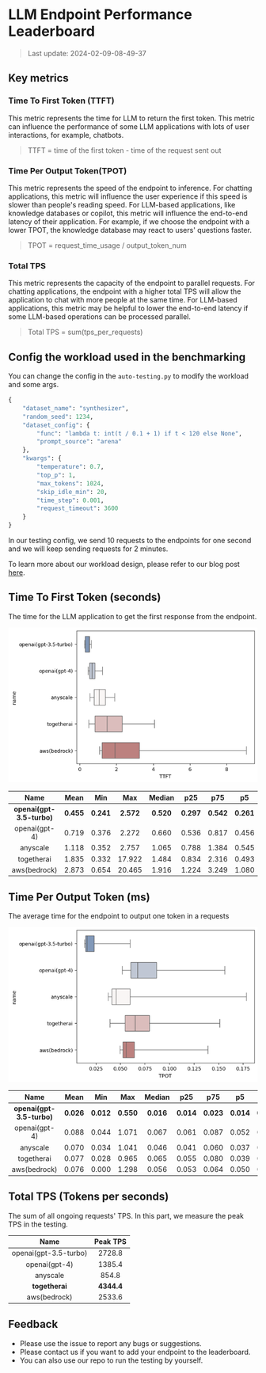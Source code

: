 # LLM Endpoint Performance Leaderboard

> Last update: 2024-02-09-08-49-37

## Key metrics

### Time To First Token (TTFT)

This metric represents the time for LLM to return the first token. This metric can influence the performance of some LLM applications with lots of user interactions, for example, chatbots.

> TTFT = time of the first token - time of the request sent out

### Time Per Output Token(TPOT)

This metric represents the speed of the endpoint to inference. For chatting applications, this metric will influence the user experience if this speed is slower than people's reading speed. For LLM-based applications, like knowledge databases or copilot, this metric will influence the end-to-end latency of their application. For example, if we choose the endpoint with a lower TPOT, the knowledge database may react to users' questions faster.

> TPOT = request_time_usage / output_token_num

### Total TPS

This metric represents the capacity of the endpoint to parallel requests. For chatting applications, the endpoint with a higher total TPS will allow the application to chat with more people at the same time. For LLM-based applications, this metric may be helpful to lower the end-to-end latency if some LLM-based operations can be processed parallel.

> Total TPS = sum(tps_per_requests)

## Config the workload used in the benchmarking

You can change the config in the `auto-testing.py` to modify the workload and some args.

```python
{
    "dataset_name": "synthesizer",
    "random_seed": 1234,
    "dataset_config": {
        "func": "lambda t: int(t / 0.1 + 1) if t < 120 else None",
        "prompt_source": "arena"
    },
    "kwargs": {
        "temperature": 0.7,
        "top_p": 1,
        "max_tokens": 1024,
        "skip_idle_min": 20,
        "time_step": 0.001,
        "request_timeout": 3600
    }
}
```

In our testing config, we send 10 requests to the endpoints for one second and we will keep sending requests for 2 minutes.

To learn more about our workload design, please refer to our blog post [here](https://medium.com/p/ba3cca28f246).

## Time To First Token (seconds)

The time for the LLM application to get the first response from the endpoint.

![TTFT](leaderboard_data/TTFT.png)

| Name | Mean | Min | Max | Median | p25 | p75 | p5 | p95 |
|:----:|:----:|:---:|:---:|:------:|:---:|:---:|:--:|:---:|
| **openai(gpt-3.5-turbo)** | **0.455** | **0.241** | **2.572** | **0.520** | **0.297** | **0.542** | **0.261** | **0.626** |
| openai(gpt-4) | 0.719 | 0.376 | 2.272 | 0.660 | 0.536 | 0.817 | 0.456 | 1.233 |
| anyscale | 1.118 | 0.352 | 2.757 | 1.065 | 0.788 | 1.384 | 0.545 | 1.892 |
| togetherai | 1.835 | 0.332 | 17.922 | 1.484 | 0.834 | 2.316 | 0.493 | 4.087 |
| aws(bedrock) | 2.873 | 0.654 | 20.465 | 1.916 | 1.224 | 3.249 | 1.080 | 9.104 |

## Time Per Output Token (ms)

The average time for the endpoint to output one token in a requests

![TPOT](leaderboard_data/TPOT.png)

| Name | Mean | Min | Max | Median | p25 | p75 | p5 | p95 |
|:----:|:----:|:---:|:---:|:------:|:---:|:---:|:--:|:---:|
| **openai(gpt-3.5-turbo)** | **0.026** | **0.012** | **0.550** | **0.016** | **0.014** | **0.023** | **0.014** | **0.060** |
| openai(gpt-4) | 0.088 | 0.044 | 1.071 | 0.067 | 0.061 | 0.087 | 0.052 | 0.156 |
| anyscale | 0.070 | 0.034 | 1.041 | 0.046 | 0.041 | 0.060 | 0.037 | 0.178 |
| togetherai | 0.077 | 0.028 | 0.965 | 0.065 | 0.055 | 0.080 | 0.039 | 0.151 |
| aws(bedrock) | 0.076 | 0.000 | 1.298 | 0.056 | 0.053 | 0.064 | 0.050 | 0.140 |

## Total TPS (Tokens per seconds)

The sum of all ongoing requests' TPS. In this part, we measure the peak TPS in the testing.

| Name | Peak TPS |
|:----:|:---:|
| openai(gpt-3.5-turbo) | 2728.8 |
| openai(gpt-4) | 1385.4 |
| anyscale | 854.8 |
| **togetherai** | **4344.4** |
| aws(bedrock) | 2533.6 |

## Feedback

* Please use the issue to report any bugs or suggestions.
* Please contact us if you want to add your endpoint to the leaderboard.
* You can also use our repo to run the testing by yourself.